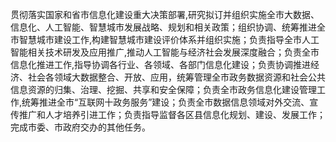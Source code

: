 贯彻落实国家和省市信息化建设重大决策部署,研究拟订并组织实施全市大数据、信息化、人工智能、智慧城市发展战略、规划和相关政策；组织协调、统筹推进全市智慧城市建设工作,构建智慧城市建设评价体系并组织实施；负责指导全市人工智能相关技术研发及应用推广,推动人工智能与经济社会发展深度融合；负责全市信息化推进工作,指导协调各行业、各领域、各部门信息化建设；负责协调推进经济、社会各领域大数据整合、开放、应用，统筹管理全市政务数据资源和社会公共信息资源的归集、治理、挖掘、共享和安全保障；负责全市政务信息化建设管理工作,统筹推进全市“互联网十政务服务”建设；负责全市数据信息领域对外交流、宣传推广和人才培养引进工作；负责指导监督各区县信息化规划、建设、发展工作；完成市委、市政府交办的其他任务。